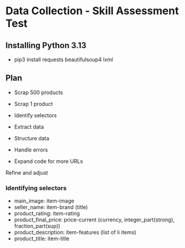 # Data Collection - Skill Assessment Test

## Installing Python 3.13

- pip3 install requests beautifulsoup4 lxml

## Plan

- Scrap 500 products

- Scrap 1 product
- Identify selectors
- Extract data
- Structure data
- Handle errors

- Expand code for more URLs

Refine and adjust


### Identifying selectors

- main_image: item-image
- seller_name: item-brand (title)
- product_rating: item-rating
- product_final_price: price-current (currency, integer_part(strong), fraction_part(sup))
- product_description: item-features (list of li items)
- product_title: item-title